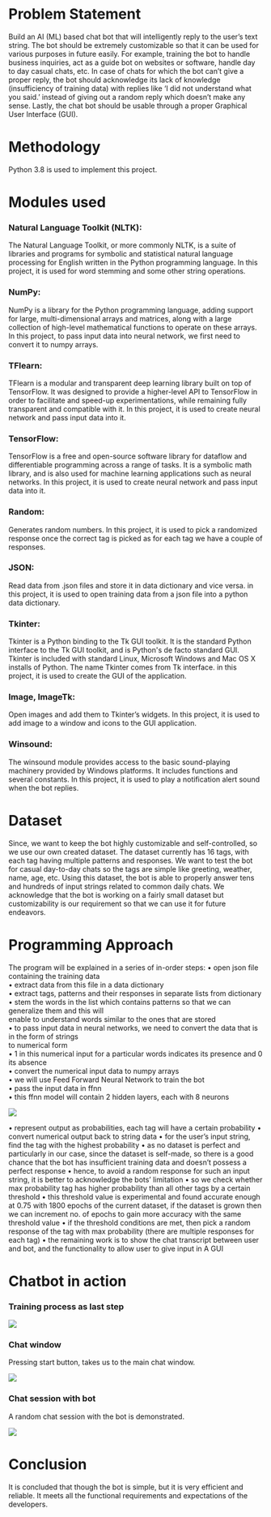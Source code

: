 # Problem Statement
Build an AI (ML) based chat bot that will intelligently reply to the user’s text string. The bot should be 
extremely customizable so that it can be used for various purposes in future easily. For example, training 
the bot to handle business inquiries, act as a guide bot on websites or software, handle day to day 
casual chats, etc. 
In case of chats for which the bot can’t give a proper reply, the bot should acknowledge its lack of 
knowledge (insufficiency of training data) with replies like ‘I did not understand what you said.’ instead 
of giving out a random reply which doesn’t make any sense.
Lastly, the chat bot should be usable through a proper Graphical User Interface (GUI).

# Methodology
Python 3.8 is used to implement this project.

# Modules used

### Natural Language Toolkit (NLTK):
The Natural Language Toolkit, or more commonly NLTK, is a suite of libraries and programs for symbolic 
and statistical natural language processing for English written in the Python programming language.
In this project, it is used for word stemming and some other string operations.

### NumPy:
NumPy is a library for the Python programming language, adding support for large, multi-dimensional 
arrays and matrices, along with a large collection of high-level mathematical functions to operate on 
these arrays.
In this project, to pass input data into neural network, we first need to convert it to numpy arrays.

### TFlearn:
TFlearn is a modular and transparent deep learning library built on top of TensorFlow. It was designed to 
provide a higher-level API to TensorFlow in order to facilitate and speed-up experimentations, while 
remaining fully transparent and compatible with it.
In this project, it is used to create neural network and pass input data into it.

### TensorFlow:
TensorFlow is a free and open-source software library for dataflow and differentiable programming 
across a range of tasks. It is a symbolic math library, and is also used for machine learning applications 
such as neural networks.
In this project, it is used to create neural network and pass input data into it.

### Random:
Generates random numbers.
In this project, it is used to pick a randomized response once the correct tag is picked as for each tag we 
have a couple of responses.

### JSON:
Read data from .json files and store it in data dictionary and vice versa.
in this project, it is used to open training data from a json file into a python data dictionary.

### Tkinter:
Tkinter is a Python binding to the Tk GUI toolkit. It is the standard Python interface to the Tk GUI toolkit, 
and is Python's de facto standard GUI. Tkinter is included with standard Linux, Microsoft Windows and 
Mac OS X installs of Python. The name Tkinter comes from Tk interface.
in this project, it is used to create the GUI of the application.

### Image, ImageTk:
Open images and add them to Tkinter’s widgets.
In this project, it is used to add image to a window and icons to the GUI application.

### Winsound:
The winsound module provides access to the basic sound-playing machinery provided by Windows 
platforms. It includes functions and several constants. 
In this project, it is used to play a notification alert sound when the bot replies.

# Dataset
Since, we want to keep the bot highly customizable and self-controlled, so we use our own created 
dataset. The dataset currently has 16 tags, with each tag having multiple patterns and responses. We 
want to test the bot for casual day-to-day chats so the tags are simple like greeting, weather, name, age, 
etc. Using this dataset, the bot is able to properly answer tens and hundreds of input strings related to 
common daily chats. We acknowledge that the bot is working on a fairly small dataset but 
customizability is our requirement so that we can use it for future endeavors.

# Programming Approach
The program will be explained in a series of in-order steps:
• open json file containing the training data  
• extract data from this file in a data dictionary  
• extract tags, patterns and their responses in separate lists from dictionary  
• stem the words in the list which contains patterns so that we can generalize them and this will   
enable to understand words similar to the ones that are stored  
• to pass input data in neural networks, we need to convert the data that is in the form of strings   
to numerical form  
• 1 in this numerical input for a particular words indicates its presence and 0 its absence  
• convert the numerical input data to numpy arrays  
• we will use Feed Forward Neural Network to train the bot  
• pass the input data in ffnn  
• this ffnn model will contain 2 hidden layers, each with 8 neurons  

<image src="/resources/nn.png">


• represent output as probabilities, each tag will have a certain probability
• convert numerical output back to string data
• for the user’s input string, find the tag with the highest probability
• as no dataset is perfect and particularly in our case, since the dataset is self-made, so there is a 
good chance that the bot has insufficient training data and doesn’t possess a perfect response
• hence, to avoid a random response for such an input string, it is better to acknowledge the bots’ 
limitation
• so we check whether max probability tag has higher probability than all other tags by a certain 
threshold
• this threshold value is experimental and found accurate enough at 0.75 with 1800 epochs of the 
current dataset, if the dataset is grown then we can increment no. of epochs to gain more 
accuracy with the same threshold value
• if the threshold conditions are met, then pick a random response of the tag with max probability 
(there are multiple responses for each tag)
• the remaining work is to show the chat transcript between user and bot, and the functionality 
to allow user to give input in A GUI

# Chatbot in action

### Training process as last step

<image src="/resources/ss1.png">


### Chat window
Pressing start button, takes us to the main chat window.

<image src="/resources/ss2.png">

### Chat session with bot
A random chat session with the bot is demonstrated.

<image src="/resources/ss3.png">

# Conclusion
It is concluded that though the bot is simple, but it is very efficient and reliable. It meets all the 
functional requirements and expectations of the developers.
